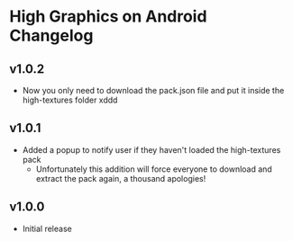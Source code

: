 # High Graphics on Android Changelog
## v1.0.2
- Now you only need to download the pack.json file and put it inside the high-textures folder xddd
## v1.0.1
- Added a popup to notify user if they haven't loaded the high-textures pack
  - Unfortunately this addition will force everyone to download and extract the pack again, a thousand apologies!
## v1.0.0
- Initial release